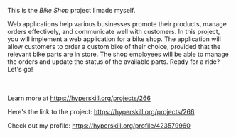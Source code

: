 This is the *Bike Shop* project I made myself.


<p>Web applications help various businesses promote their products, manage orders effectively, and communicate well with customers. In this project, you will implement a web application for a bike shop. The application will allow customers to order a custom bike of their choice, provided that the relevant bike parts are in store. The shop employees will be able to manage the orders and update the status of the available parts. Ready for a ride? Let's go!</p><br/><br/>Learn more at <a href="https://hyperskill.org/projects/266?utm_source=ide&utm_medium=ide&utm_campaign=ide&utm_content=project-card">https://hyperskill.org/projects/266</a>

Here's the link to the project: https://hyperskill.org/projects/266

Check out my profile: https://hyperskill.org/profile/423579960